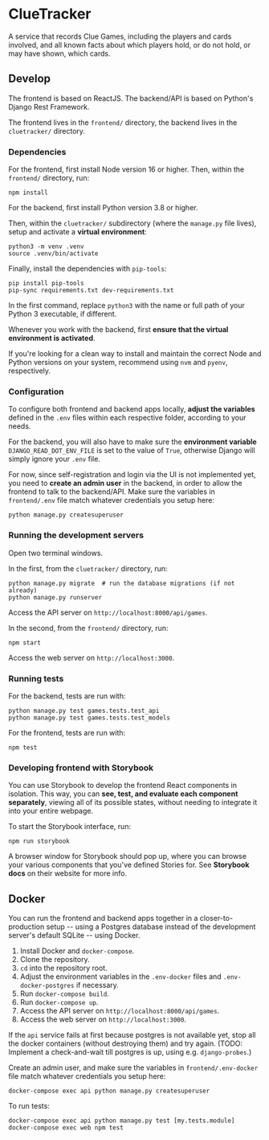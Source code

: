 # ClueTracker

A service that records Clue Games, including the players and cards involved, and
all known facts about which players hold, or do not hold, or may have shown,
which cards.


## Develop

The frontend is based on ReactJS.  The backend/API is based on Python's Django Rest Framework.

The frontend lives in the `frontend/` directory, the backend lives in the `cluetracker/` directory.

### Dependencies

For the frontend, first install Node version 16 or higher.  Then, within the `frontend/` directory, run:

    npm install

For the backend, first install Python version 3.8 or higher.

Then, within the `cluetracker/` subdirectory (where the `manage.py` file lives), setup and activate a **virtual environment**:

    python3 -m venv .venv
    source .venv/bin/activate

Finally, install the dependencies with `pip-tools`:

    pip install pip-tools
    pip-sync requirements.txt dev-requirements.txt

In the first command, replace `python3` with the name or full path of your Python 3 executable, if different.

Whenever you work with the backend, first **ensure that the virtual environment is activated**.

If you're looking for a clean way to install and maintain the correct Node and Python versions on your system, recommend using `nvm` and `pyenv`, respectively.

### Configuration

To configure both frontend and backend apps locally, **adjust the variables** defined in the `.env` files within each respective folder, according to your needs.

For the backend, you will also have to make sure the **environment variable** `DJANGO_READ_DOT_ENV_FILE` is set to the value of `True`, otherwise Django will simply ignore your `.env` file.

For now, since self-registration and login via the UI is not implemented yet,
you need to **create an admin user** in the backend, in order to allow the
frontend to talk to the backend/API.  Make sure the variables in
`frontend/.env` file match whatever credentials you setup here:

    python manage.py createsuperuser

### Running the development servers

Open two terminal windows.

In the first, from the `cluetracker/` directory, run:

    python manage.py migrate  # run the database migrations (if not already)
    python manage.py runserver

Access the API server on `http://localhost:8000/api/games`.

In the second, from the `frontend/` directory, run:

    npm start

Access the web server on `http://localhost:3000`.

### Running tests

For the backend, tests are run with:

    python manage.py test games.tests.test_api
    python manage.py test games.tests.test_models

For the frontend, tests are run with:

    npm test

### Developing frontend with Storybook

You can use Storybook to develop the frontend React components in isolation.  This way, you can **see, test, and evaluate each component separately**, viewing all of its possible states, without needing to integrate it into your entire webpage.

To start the Storybook interface, run:

    npm run storybook

A browser window for Storybook should pop up, where you can browse your various components that you've defined Stories for.  See **Storybook docs** on their website for more info.


## Docker

You can run the frontend and backend apps together in a closer-to-production
setup -- using a Postgres database instead of the development server's default
SQLite -- using Docker.

1.  Install Docker and `docker-compose`.
2.  Clone the repository.
3.  `cd` into the repository root.
4.  Adjust the environment variables in the `.env-docker` files and `.env-docker-postgres` if necessary.
5.  Run `docker-compose build`.
6.  Run `docker-compose up`.
7.  Access the API server on `http://localhost:8000/api/games`.
8.  Access the web server on `http://localhost:3000`.

If the `api` service fails at first because postgres is not available yet, stop
all the docker containers (without destroying them) and try again.  (TODO:
Implement a check-and-wait till postgres is up, using e.g.  `django-probes`.)

Create an admin user, and make sure the variables in `frontend/.env-docker`
file match whatever credentials you setup here:

    docker-compose exec api python manage.py createsuperuser

To run tests:

    docker-compose exec api python manage.py test [my.tests.module]
    docker-compose exec web npm test
